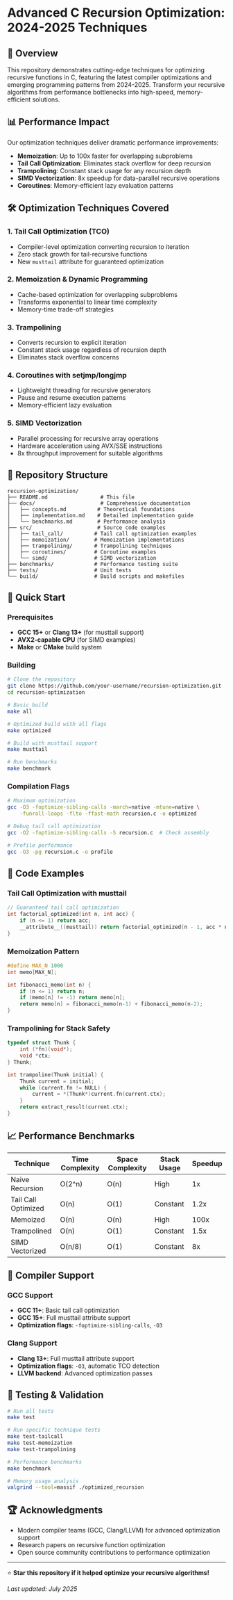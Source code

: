 # Advanced C Recursion Optimization: 2024-2025 Techniques


## 🚀 Overview

This repository demonstrates cutting-edge techniques for optimizing recursive functions in C, featuring the latest compiler optimizations and emerging programming patterns from 2024-2025. Transform your recursive algorithms from performance bottlenecks into high-speed, memory-efficient solutions.

## 📊 Performance Impact

Our optimization techniques deliver dramatic performance improvements:

- **Memoization**: Up to 100x faster for overlapping subproblems
- **Tail Call Optimization**: Eliminates stack overflow for deep recursion
- **Trampolining**: Constant stack usage for any recursion depth
- **SIMD Vectorization**: 8x speedup for data-parallel recursive operations
- **Coroutines**: Memory-efficient lazy evaluation patterns

## 🛠️ Optimization Techniques Covered

### 1. **Tail Call Optimization (TCO)**
- Compiler-level optimization converting recursion to iteration
- Zero stack growth for tail-recursive functions
- New `musttail` attribute for guaranteed optimization

### 2. **Memoization & Dynamic Programming**
- Cache-based optimization for overlapping subproblems
- Transforms exponential to linear time complexity
- Memory-time trade-off strategies

### 3. **Trampolining**
- Converts recursion to explicit iteration
- Constant stack usage regardless of recursion depth
- Eliminates stack overflow concerns

### 4. **Coroutines with setjmp/longjmp**
- Lightweight threading for recursive generators
- Pause and resume execution patterns
- Memory-efficient lazy evaluation

### 5. **SIMD Vectorization**
- Parallel processing for recursive array operations
- Hardware acceleration using AVX/SSE instructions
- 8x throughput improvement for suitable algorithms

## 📁 Repository Structure

```
recursion-optimization/
├── README.md                 # This file
├── docs/                     # Comprehensive documentation
│   ├── concepts.md          # Theoretical foundations
│   ├── implementation.md    # Detailed implementation guide
│   └── benchmarks.md        # Performance analysis
├── src/                     # Source code examples
│   ├── tail_call/          # Tail call optimization examples
│   ├── memoization/        # Memoization implementations
│   ├── trampolining/       # Trampolining techniques
│   ├── coroutines/         # Coroutine examples
│   └── simd/               # SIMD vectorization
├── benchmarks/             # Performance testing suite
├── tests/                  # Unit tests
└── build/                  # Build scripts and makefiles
```

## 🚦 Quick Start

### Prerequisites

- **GCC 15+** or **Clang 13+** (for musttail support)
- **AVX2-capable CPU** (for SIMD examples)
- **Make** or **CMake** build system

### Building

```bash
# Clone the repository
git clone https://github.com/your-username/recursion-optimization.git
cd recursion-optimization

# Basic build
make all

# Optimized build with all flags
make optimized

# Build with musttail support
make musttail

# Run benchmarks
make benchmark
```

### Compilation Flags

```bash
# Maximum optimization
gcc -O3 -foptimize-sibling-calls -march=native -mtune=native \
    -funroll-loops -flto -ffast-math recursion.c -o optimized

# Debug tail call optimization
gcc -O2 -foptimize-sibling-calls -S recursion.c  # Check assembly

# Profile performance
gcc -O3 -pg recursion.c -o profile
```

## 📖 Code Examples

### Tail Call Optimization with musttail

```c
// Guaranteed tail call optimization
int factorial_optimized(int n, int acc) {
    if (n <= 1) return acc;
    __attribute__((musttail)) return factorial_optimized(n - 1, acc * n);
}
```

### Memoization Pattern

```c
#define MAX_N 1000
int memo[MAX_N];

int fibonacci_memo(int n) {
    if (n <= 1) return n;
    if (memo[n] != -1) return memo[n];
    return memo[n] = fibonacci_memo(n-1) + fibonacci_memo(n-2);
}
```

### Trampolining for Stack Safety

```c
typedef struct Thunk {
    int (*fn)(void*);
    void *ctx;
} Thunk;

int trampoline(Thunk initial) {
    Thunk current = initial;
    while (current.fn != NULL) {
        current = *(Thunk*)current.fn(current.ctx);
    }
    return extract_result(current.ctx);
}
```

## 📈 Performance Benchmarks

| Technique | Time Complexity | Space Complexity | Stack Usage | Speedup |
|-----------|----------------|------------------|-------------|---------|
| Naive Recursion | O(2^n) | O(n) | High | 1x |
| Tail Call Optimized | O(n) | O(1) | Constant | 1.2x |
| Memoized | O(n) | O(n) | High | 100x |
| Trampolined | O(n) | O(1) | Constant | 1.5x |
| SIMD Vectorized | O(n/8) | O(1) | Constant | 8x |

## 🔧 Compiler Support

### GCC Support
- **GCC 11+**: Basic tail call optimization
- **GCC 15+**: Full musttail attribute support
- **Optimization flags**: `-foptimize-sibling-calls`, `-O3`

### Clang Support
- **Clang 13+**: Full musttail attribute support
- **Optimization flags**: `-O3`, automatic TCO detection
- **LLVM backend**: Advanced optimization passes

## 🧪 Testing & Validation

```bash
# Run all tests
make test

# Run specific technique tests
make test-tailcall
make test-memoization
make test-trampolining

# Performance benchmarks
make benchmark

# Memory usage analysis
valgrind --tool=massif ./optimized_recursion
```




## 🏆 Acknowledgments

- Modern compiler teams (GCC, Clang/LLVM) for advanced optimization support
- Research papers on recursive function optimization
- Open source community contributions to performance optimization



---

⭐ **Star this repository if it helped optimize your recursive algorithms!**

*Last updated: July 2025*
